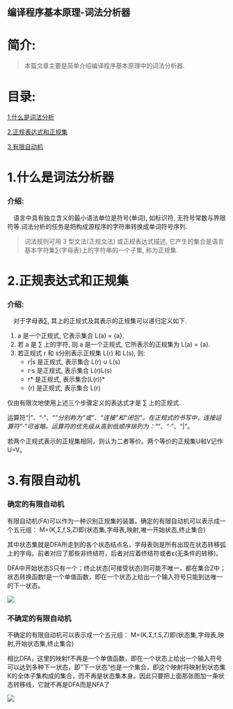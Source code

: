 编译程序基本原理-词法分析器
-------------

# 简介:
> 本篇文章主要是简单介绍编译程序基本原理中的词法分析器.

# 目录:
[1.什么是词法分析](#1)

[2.正规表达式和正规集](#2)

[3.有限自动机](#3)


# <span id = "1">**1.什么是词法分析器**</span>

### 介绍:

&ensp;&ensp;语言中具有独立含义的最小语法单位是符号(单词), 如标识符, 无符号常数与界限符等.词法分析的任务是把构成源程序的字符串转换成单词符号序列.

> 词法规则可用 3 型文法(正规文法) 或正规表达式描述, 它产生的集合是语言基本字符集∑(字母表)上的字符串的一个子集, 称为正规集.



# <span id = "2">**2.正规表达式和正规集**</span>

### 介绍:

&ensp;&ensp;对于字母表∑, 其上的正规式及其表示的正规集可以递归定义如下.

1. a 是一个正规式, 它表示集合 L(a) = {a}.
2. 若 a 是 ∑ 上的字符, 则 a 是一个正规式, 它所表示的正规集为 L(a) = {a}.
3. 若正规式 r 和 s分别表示正规集 L(r) 和 L(s), 则:
   - r|s 是正规式, 表示集合 L(r) ∪ L(s)
   - r·s 是正规式, 表示集合 L(r)L(s)
   - r* 是正规式, 表示集合(L(r))*
   - (r) 是正规式, 表示集合 L(r)

仅由有限次地使用上述三个步骤定义的表达式才是 ∑ 上的正规式.

运算符“|”、“·”、“*”分别称为“或”、“连接”和“闭包”。在正规式的书写中，连接运算符“·”可省略。运算符的优先级从高到低顺序排列为：“*”、“·”、“|”。

若两个正规式表示的正规集相同，则认为二者等价。两个等价的正规集U和V记作U=V。 


# <span id = "3">**3.有限自动机**</span>


### 确定的有限自动机

有限自动机(FA)可以作为一种识别正规集的装置。确定的有限自动机可以表示成一个五元组：
M=(K,Σ,f,S,Z)即(状态集,字母表,映射,唯一开始状态,终止集合)

其中状态集就是DFA所走到的各个状态结点名，字母表则是所有出现在状态转移弧上的字母。前者对应了那些非终结符，后者对应着终结符或者ε(无条件的转移)。

DFA中开始状态S只有一个；终止状态(可接受状态)则可能不唯一，都在集合Z中；状态转换函数f是一个单值函数，即在一个状态上给出一个输入符号只能到达唯一的下一状态。 

![](https://img-blog.csdn.net/20180410232159372?watermark/2/text/aHR0cHM6Ly9ibG9nLmNzZG4ubmV0L1NIVTE1MTIxODU2/font/5a6L5L2T/fontsize/400/fill/I0JBQkFCMA==/dissolve/70)


### 不确定的有限自动机

不确定的有限自动机可以表示成一个五元组：
M=(K,Σ,f,S,Z)即(状态集,字母表,映射,开始状态集,终止集合)

相比DFA，这里的映射f不再是一个单值函数，即在一个状态上给出一个输入符号可以达到多种下一状态，即”下一状态”也是一个集合，即这个映射将映射到状态集K的全体子集构成的集合，而不再是状态集本身。因此只要把上面那张图加一条状态转移线，它就不再是DFA而是NFA了

![](https://img-blog.csdn.net/201804102329339?watermark/2/text/aHR0cHM6Ly9ibG9nLmNzZG4ubmV0L1NIVTE1MTIxODU2/font/5a6L5L2T/fontsize/400/fill/I0JBQkFCMA==/dissolve/70)